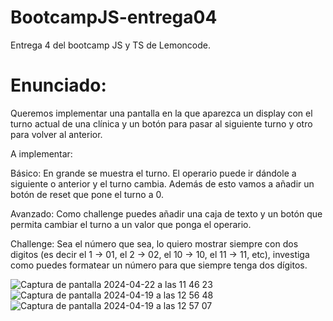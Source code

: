 # BootcampJS-entrega04
Entrega 4 del bootcamp JS y TS de Lemoncode.


# Enunciado:
Queremos implementar una pantalla en la que aparezca un display con el turno actual de una clínica y un botón para pasar al siguiente turno y otro para volver al anterior.

A implementar:

Básico:
En grande se muestra el turno.
El operario puede ir dándole a siguiente o anterior y el turno cambia.
Además de esto vamos a añadir un botón de reset que pone el turno a 0.


Avanzado:
Como challenge puedes añadir una caja de texto y un botón que permita cambiar el turno a un valor que ponga el operario.


Challenge:
Sea el número que sea, lo quiero mostrar siempre con dos digitos (es decir el 1 -> 01, el 2 -> 02, el 10 -> 10, el 11 -> 11, etc), investiga como puedes formatear un número para que siempre tenga dos dígitos.


![Captura de pantalla 2024-04-22 a las 11 46 23](https://github.com/Javilone/BootcampJS-entrega04/assets/97972589/b1315c46-48ca-4463-89c5-348a262f21de)
![Captura de pantalla 2024-04-19 a las 12 56 48](https://github.com/Javilone/BootcampJS-entrega04/assets/97972589/4818a6e1-349f-444b-8a90-9729207977d1)
![Captura de pantalla 2024-04-19 a las 12 57 07](https://github.com/Javilone/BootcampJS-entrega04/assets/97972589/08c19fdf-093c-4545-93fb-3c14e114fa1a)
